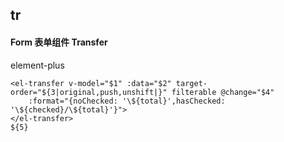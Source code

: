 ## tr
#### Form 表单组件 Transfer
element-plus <el-transfer>
```
<el-transfer v-model="$1" :data="$2" target-order="${3|original,push,unshift|}" filterable @change="$4"
	:format="{noChecked: '\${total}',hasChecked: '\${checked}/\${total}'}">
</el-transfer>
${5}
```